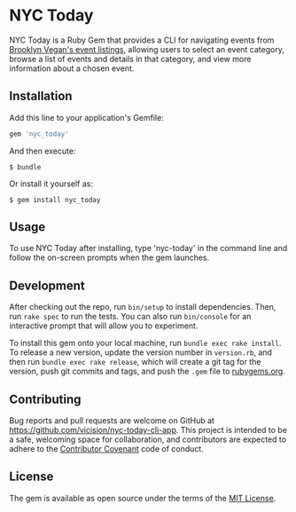 # NYC Today

NYC Today is a Ruby Gem that provides a CLI for navigating events from [Brooklyn Vegan's event listings](http://nyc-shows.brooklynvegan.com/), allowing users to select an event category, browse a list of events and details in that category, and view more information about a chosen event.

## Installation

Add this line to your application's Gemfile:

```ruby
gem 'nyc_today'
```

And then execute:

    $ bundle

Or install it yourself as:

    $ gem install nyc_today

## Usage

To use NYC Today after installing, type 'nyc-today' in the command line and follow the on-screen prompts when the gem launches.

## Development

After checking out the repo, run `bin/setup` to install dependencies. Then, run `rake spec` to run the tests. You can also run `bin/console` for an interactive prompt that will allow you to experiment.

To install this gem onto your local machine, run `bundle exec rake install`. To release a new version, update the version number in `version.rb`, and then run `bundle exec rake release`, which will create a git tag for the version, push git commits and tags, and push the `.gem` file to [rubygems.org](https://rubygems.org).

## Contributing

Bug reports and pull requests are welcome on GitHub at https://github.com/vicision/nyc-today-cli-app. This project is intended to be a safe, welcoming space for collaboration, and contributors are expected to adhere to the [Contributor Covenant](contributor-covenant.org) code of conduct.


## License

The gem is available as open source under the terms of the [MIT License](http://opensource.org/licenses/MIT).
